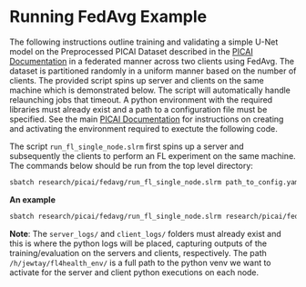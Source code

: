 # Running FedAvg Example

The following instructions outline training and validating a simple U-Net model on the Preprocessed PICAI Dataset described in the [PICAI Documentation](/research/picai/README.md) in a federated manner across two clients using FedAvg. The dataset is partitioned randomly in a uniform manner based on the number of clients. The provided script spins up server and clients on the same machine which is demonstrated below. The script will automatically handle relaunching jobs that timeout. A python environment with the required libraries must already exist and a path to a configuration file must be specified.  See the main [PICAI Documentation](/research/picai/README.md) for instructions on creating and activating the environment required to exectute the following code.

The script `run_fl_single_node.slrm` first spins up a server and subsequently the clients to perform an FL experiment on the same machine. The commands below should be run from the top level directory:

```bash
sbatch research/picai/fedavg/run_fl_single_node.slrm path_to_config.yaml folder_for_server_logs/ folder_for_client_logs/ path_to_desired_venv/ n_clients
```
__An example__
```bash
sbatch research/picai/fedavg/run_fl_single_node.slrm research/picai/fedavg/config.yaml research/picai/fedavg/server_logs/ research/picai/fedavg/client_logs/ /h/jewtay/fl4health_env/ 2
```

__Note__: The `server_logs/` and `client_logs/` folders must already exist and this is where the python logs will be placed, capturing outputs of the training/evaluation on the servers and clients, respectively. The path `/h/jewtay/fl4health_env/` is a full path to the python venv we want to activate for the server and client python executions on each node.
